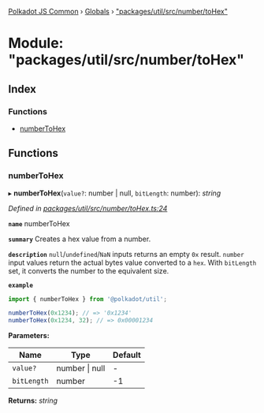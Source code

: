 [Polkadot JS Common](../README.md) › [Globals](../globals.md) › ["packages/util/src/number/toHex"](_packages_util_src_number_tohex_.md)

# Module: "packages/util/src/number/toHex"

## Index

### Functions

* [numberToHex](_packages_util_src_number_tohex_.md#numbertohex)

## Functions

###  numberToHex

▸ **numberToHex**(`value?`: number | null, `bitLength`: number): *string*

*Defined in [packages/util/src/number/toHex.ts:24](https://github.com/polkadot-js/common/blob/64510af8/packages/util/src/number/toHex.ts#L24)*

**`name`** numberToHex

**`summary`** Creates a hex value from a number.

**`description`** 
`null`/`undefined`/`NaN` inputs returns an empty `0x` result. `number` input values return the actual bytes value converted to a `hex`. With `bitLength` set, it converts the number to the equivalent size.

**`example`** 
<BR>

```javascript
import { numberToHex } from '@polkadot/util';

numberToHex(0x1234); // => '0x1234'
numberToHex(0x1234, 32); // => 0x00001234
```

**Parameters:**

Name | Type | Default |
------ | ------ | ------ |
`value?` | number &#124; null | - |
`bitLength` | number | -1 |

**Returns:** *string*
